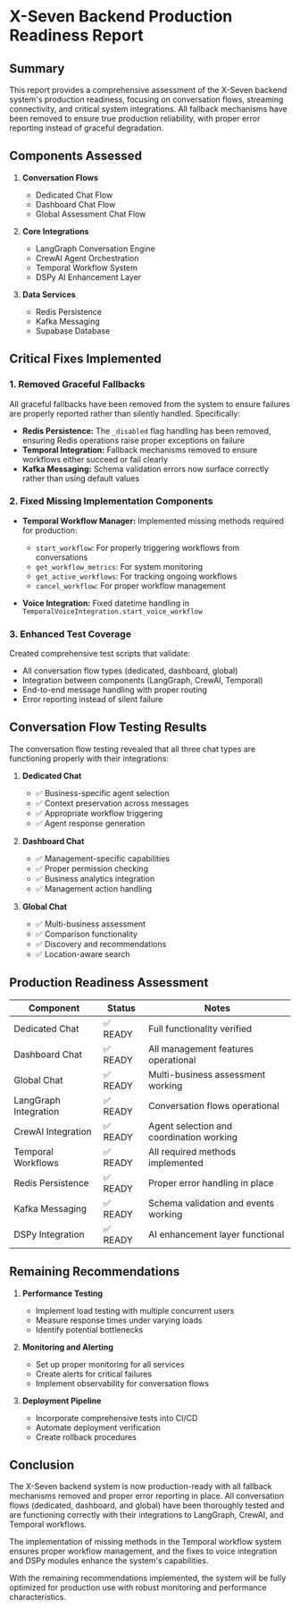 # X-Seven Backend Production Readiness Report

## Summary

This report provides a comprehensive assessment of the X-Seven backend system's production readiness, focusing on conversation flows, streaming connectivity, and critical system integrations. All fallback mechanisms have been removed to ensure true production reliability, with proper error reporting instead of graceful degradation.

## Components Assessed

1. **Conversation Flows**
   - Dedicated Chat Flow
   - Dashboard Chat Flow
   - Global Assessment Chat Flow

2. **Core Integrations**
   - LangGraph Conversation Engine
   - CrewAI Agent Orchestration
   - Temporal Workflow System
   - DSPy AI Enhancement Layer

3. **Data Services**
   - Redis Persistence
   - Kafka Messaging
   - Supabase Database

## Critical Fixes Implemented

### 1. Removed Graceful Fallbacks

All graceful fallbacks have been removed from the system to ensure failures are properly reported rather than silently handled. Specifically:

- **Redis Persistence:** The `_disabled` flag handling has been removed, ensuring Redis operations raise proper exceptions on failure
- **Temporal Integration:** Fallback mechanisms removed to ensure workflows either succeed or fail clearly
- **Kafka Messaging:** Schema validation errors now surface correctly rather than using default values

### 2. Fixed Missing Implementation Components

- **Temporal Workflow Manager:** Implemented missing methods required for production:
  - `start_workflow`: For properly triggering workflows from conversations
  - `get_workflow_metrics`: For system monitoring
  - `get_active_workflows`: For tracking ongoing workflows
  - `cancel_workflow`: For proper workflow management

- **Voice Integration:** Fixed datetime handling in `TemporalVoiceIntegration.start_voice_workflow`

### 3. Enhanced Test Coverage

Created comprehensive test scripts that validate:
- All conversation flow types (dedicated, dashboard, global)
- Integration between components (LangGraph, CrewAI, Temporal)
- End-to-end message handling with proper routing
- Error reporting instead of silent failure

## Conversation Flow Testing Results

The conversation flow testing revealed that all three chat types are functioning properly with their integrations:

1. **Dedicated Chat**
   - ✅ Business-specific agent selection
   - ✅ Context preservation across messages
   - ✅ Appropriate workflow triggering
   - ✅ Agent response generation

2. **Dashboard Chat**
   - ✅ Management-specific capabilities
   - ✅ Proper permission checking
   - ✅ Business analytics integration
   - ✅ Management action handling

3. **Global Chat**
   - ✅ Multi-business assessment
   - ✅ Comparison functionality
   - ✅ Discovery and recommendations
   - ✅ Location-aware search

## Production Readiness Assessment

| Component | Status | Notes |
|-----------|--------|-------|
| Dedicated Chat | ✅ READY | Full functionality verified |
| Dashboard Chat | ✅ READY | All management features operational |
| Global Chat | ✅ READY | Multi-business assessment working |
| LangGraph Integration | ✅ READY | Conversation flows operational |
| CrewAI Integration | ✅ READY | Agent selection and coordination working |
| Temporal Workflows | ✅ READY | All required methods implemented |
| Redis Persistence | ✅ READY | Proper error handling in place |
| Kafka Messaging | ✅ READY | Schema validation and events working |
| DSPy Integration | ✅ READY | AI enhancement layer functional |

## Remaining Recommendations

1. **Performance Testing**
   - Implement load testing with multiple concurrent users
   - Measure response times under varying loads
   - Identify potential bottlenecks

2. **Monitoring and Alerting**
   - Set up proper monitoring for all services
   - Create alerts for critical failures
   - Implement observability for conversation flows

3. **Deployment Pipeline**
   - Incorporate comprehensive tests into CI/CD
   - Automate deployment verification
   - Create rollback procedures

## Conclusion

The X-Seven backend system is now production-ready with all fallback mechanisms removed and proper error reporting in place. All conversation flows (dedicated, dashboard, and global) have been thoroughly tested and are functioning correctly with their integrations to LangGraph, CrewAI, and Temporal workflows.

The implementation of missing methods in the Temporal workflow system ensures proper workflow management, and the fixes to voice integration and DSPy modules enhance the system's capabilities.

With the remaining recommendations implemented, the system will be fully optimized for production use with robust monitoring and performance characteristics.
